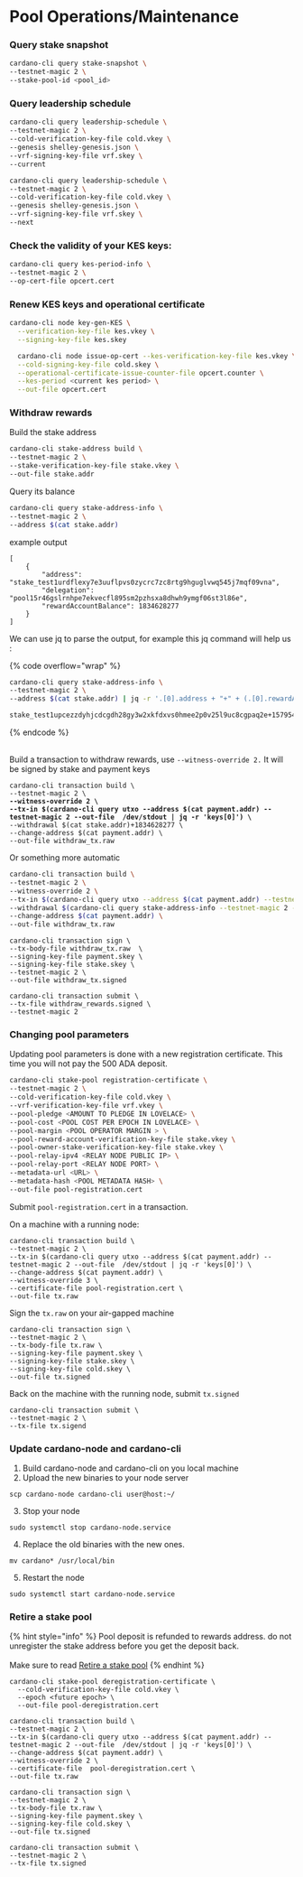 # Pool Operations/Maintenance

### Query stake snapshot

```bash
cardano-cli query stake-snapshot \
--testnet-magic 2 \
--stake-pool-id <pool_id>
```

### Query leadership schedule

```bash
cardano-cli query leadership-schedule \
--testnet-magic 2 \
--cold-verification-key-file cold.vkey \
--genesis shelley-genesis.json \
--vrf-signing-key-file vrf.skey \
--current
```

```bash
cardano-cli query leadership-schedule \
--testnet-magic 2 \
--cold-verification-key-file cold.vkey \
--genesis shelley-genesis.json \
--vrf-signing-key-file vrf.skey \
--next
```

### Check the validity of your KES keys:

```bash
cardano-cli query kes-period-info \
--testnet-magic 2 \
--op-cert-file opcert.cert
```

### Renew KES keys and operational certificate

```bash
cardano-cli node key-gen-KES \
  --verification-key-file kes.vkey \
  --signing-key-file kes.skey
```

```bash
  cardano-cli node issue-op-cert --kes-verification-key-file kes.vkey \
  --cold-signing-key-file cold.skey \
  --operational-certificate-issue-counter-file opcert.counter \
  --kes-period <current kes period> \
  --out-file opcert.cert
```

### Withdraw rewards

Build the stake address

```bash
cardano-cli stake-address build \
--testnet-magic 2 \
--stake-verification-key-file stake.vkey \
--out-file stake.addr
```

Query its balance

```bash
cardano-cli query stake-address-info \
--testnet-magic 2 \
--address $(cat stake.addr)
```

example output&#x20;

```
[
    {
        "address": "stake_test1urdflexy7e3uuflpvs0zycrc7zc8rtg9hguglvwq545j7mqf09vna",
        "delegation": "pool15r46gslrnhpe7ekvecfl895sm2pzhsxa8dhwh9ymgf06st3l86e",
        "rewardAccountBalance": 1834628277
    }
]
```

We can use jq to parse the output, for example this jq command will help us :

{% code overflow="wrap" %}
```bash
cardano-cli query stake-address-info \
--testnet-magic 2 \
--address $(cat stake.addr) | jq -r '.[0].address + "+" + (.[0].rewardAccountBalance|tostring)'

stake_test1upcezzdyhjcdcgdh28gy3w2xkfdxvs0hmee2p0v25l9uc8cgpaq2e+1579546084
```
{% endcode %}

\
Build a transaction to withdraw rewards, use `--witness-override 2.` It will be signed by stake and payment keys

<pre class="language-bash"><code class="lang-bash">cardano-cli transaction build \
--testnet-magic 2 \
<strong>--witness-override 2 \
</strong><strong>--tx-in $(cardano-cli query utxo --address $(cat payment.addr) --testnet-magic 2 --out-file  /dev/stdout | jq -r 'keys[0]') \
</strong>--withdrawal $(cat stake.addr)+1834628277 \
--change-address $(cat payment.addr) \
--out-file withdraw_tx.raw
</code></pre>

Or something more automatic

```bash
cardano-cli transaction build \
--testnet-magic 2 \
--witness-override 2 \
--tx-in $(cardano-cli query utxo --address $(cat payment.addr) --testnet-magic 2 --out-file  /dev/stdout | jq -r 'keys[0]') \
--withdrawal $(cardano-cli query stake-address-info --testnet-magic 2 --address $(cat stake.addr) | jq -r '.[0].address + "+" + (.[0].rewardAccountBalance|tostring)') \
--change-address $(cat payment.addr) \
--out-file withdraw_tx.raw
```

```
cardano-cli transaction sign \
--tx-body-file withdraw_tx.raw  \
--signing-key-file payment.skey \
--signing-key-file stake.skey \
--testnet-magic 2 \
--out-file withdraw_tx.signed
```

```
cardano-cli transaction submit \
--tx-file withdraw_rewards.signed \
--testnet-magic 2
```

### Changing pool parameters

Updating pool parameters is done with a new registration certificate. This time you will not pay the 500 ADA deposit.&#x20;

```bash
cardano-cli stake-pool registration-certificate \
--testnet-magic 2 \
--cold-verification-key-file cold.vkey \
--vrf-verification-key-file vrf.vkey \
--pool-pledge <AMOUNT TO PLEDGE IN LOVELACE> \
--pool-cost <POOL COST PER EPOCH IN LOVELACE> \
--pool-margin <POOL OPERATOR MARGIN > \
--pool-reward-account-verification-key-file stake.vkey \
--pool-owner-stake-verification-key-file stake.vkey \
--pool-relay-ipv4 <RELAY NODE PUBLIC IP> \
--pool-relay-port <RELAY NODE PORT> \
--metadata-url <URL> \
--metadata-hash <POOL METADATA HASH> \
--out-file pool-registration.cert
```

Submit `pool-registration.cert` in a transaction.&#x20;

On a machine with a running node:

```
cardano-cli transaction build \
--testnet-magic 2 \
--tx-in $(cardano-cli query utxo --address $(cat payment.addr) --testnet-magic 2 --out-file  /dev/stdout | jq -r 'keys[0]') \
--change-address $(cat payment.addr) \
--witness-override 3 \
--certificate-file pool-registration.cert \
--out-file tx.raw
```

Sign the `tx.raw` on your air-gapped machine

```
cardano-cli transaction sign \
--testnet-magic 2 \
--tx-body-file tx.raw \
--signing-key-file payment.skey \
--signing-key-file stake.skey \
--signing-key-file cold.skey \
--out-file tx.signed
```

Back on the machine with the running node, submit `tx.signed`&#x20;

```
cardano-cli transaction submit \
--testnet-magic 2 \
--tx-file tx.sigend 
```

### Update cardano-node and cardano-cli

1. Build cardano-node and cardano-cli on you local machine
2. Upload the new binaries to your node server

```
scp cardano-node cardano-cli user@host:~/ 
```

3. Stop your node

```
sudo systemctl stop cardano-node.service
```

4. Replace the old binaries with the new ones.

```
mv cardano* /usr/local/bin 
```

5. Restart the node

```
sudo systemctl start cardano-node.service
```

### Retire a stake pool

{% hint style="info" %}
Pool deposit is refunded to rewards address. do not unregister the stake address before you get the deposit back. \
\
Make sure to read  [Retire a stake pool](https://github.com/input-output-hk/cardano-node/blob/master/doc/stake-pool-operations/12\_retire\_stakepool.md#retiring-a-stake-pool)
{% endhint %}

```
cardano-cli stake-pool deregistration-certificate \
  --cold-verification-key-file cold.vkey \
  --epoch <future epoch> \
  --out-file pool-deregistration.cert
```

```
cardano-cli transaction build \
--testnet-magic 2 \
--tx-in $(cardano-cli query utxo --address $(cat payment.addr) --testnet-magic 2 --out-file  /dev/stdout | jq -r 'keys[0]') \
--change-address $(cat payment.addr) \
--witness-override 2 \
--certificate-file  pool-deregistration.cert \
--out-file tx.raw
```

```
cardano-cli transaction sign \
--testnet-magic 2 \
--tx-body-file tx.raw \
--signing-key-file payment.skey \
--signing-key-file cold.skey \
--out-file tx.signed
```

```
cardano-cli transaction submit \
--testnet-magic 2 \
--tx-file tx.signed
```

